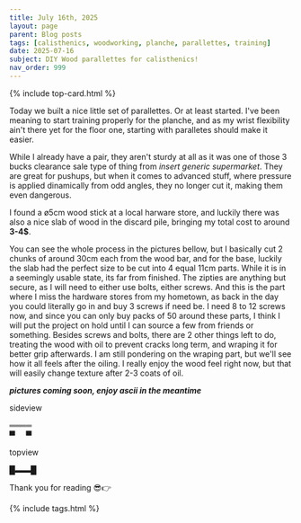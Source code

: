 ```yaml
---
title: July 16th, 2025
layout: page
parent: Blog posts
tags: [calisthenics, woodworking, planche, parallettes, training]
date: 2025-07-16
subject: DIY Wood parallettes for calisthenics!
nav_order: 999
---
```


{% include top-card.html %}

Today we built a nice little set of parallettes. Or at least started. I've been meaning to start training properly for the planche, and as my wrist flexibility ain't there yet for the floor one, starting with paralletes should make it easier.

While I already have a pair, they aren't sturdy at all as it was one of those 3 bucks clearance sale type of thing from *insert generic supermarket*. They are great for pushups, but when it comes to advanced stuff, where pressure is applied dinamically from odd angles, they no longer cut it, making them even dangerous.


I found a ø5cm wood stick at a local harware store, and luckily there was also a nice slab of wood in the discard pile, bringing my total cost to around **3-4$**.

You can see the whole process in the pictures bellow, but I basically cut 2 chunks of around 30cm each from the wood bar, and for the base, luckily the slab had the perfect size to be cut into 4 equal 11cm parts.
While it is in a seemingly usable state, its far from finished. The zipties are anything but secure, as I will need to either use bolts, either screws. And this is the part where I miss the hardware stores from my hometown, as back in the day you could literally go in and buy 3 screws if need be. I need 8 to 12 screws now, and since you can only buy packs of 50 around these parts, I think I will put the project on hold until I can source a few from friends or something. Besides screws and bolts, there are 2 other things left to do, treating the wood with oil to prevent cracks long term, and wraping it for better grip afterwards. I am still pondering on the wraping part, but we'll see how it all feels after the oiling. I really enjoy the wood feel right now, but that will easily change texture after 2-3 coats of oil.

***pictures coming soon, enjoy ascii in the meantime***

sideview

════<br />
▀&nbsp;&nbsp;&nbsp;&nbsp;&nbsp;▀

topview

█▬▬█

Thank you for reading 😎👉

{% include tags.html %}